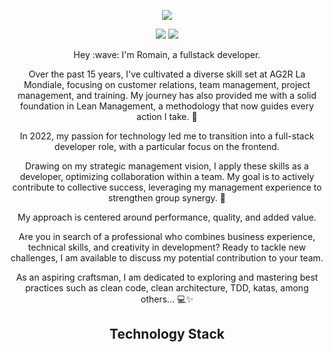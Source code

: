 <p align="center">

</p align="center">


<p align="center">
  <a href="https://www.romainconstant.fr">
    <img src="https://github.com/Romain-Constant/Romain-Constant/assets/112573027/b3ee8107-d93e-4552-839a-28c671ab4fd1" />
  </a>
</p>


<p align="center">
<img src="https://badges.pufler.dev/repos/Romain-Constant"/>
  <img src="https://badges.pufler.dev/commits/yearly/Romain-Constant" />
</p>

<p align="center">
Hey :wave: I'm Romain, a fullstack developer.
</p>
<p align="center"> 
Over the past 15 years, I've cultivated a diverse skill set at AG2R La Mondiale, focusing on customer relations, team management, project management, and training. My journey has also provided me with a solid foundation in Lean Management, a methodology that now guides every action I take. 🌱
</p>
<p align="center"> 
In 2022, my passion for technology led me to transition into a full-stack developer role, with a particular focus on the frontend.<br>
</p>
<p align="center"> 
Drawing on my strategic management vision, I apply these skills as a developer, optimizing collaboration within a team. My goal is to actively contribute to collective success, leveraging my management experience to strengthen group synergy. 🚀<br>
</p>
<p align="center"> 
My approach is centered around performance, quality, and added value.<br>
</p>
<p align="center"> 
Are you in search of a professional who combines business experience, technical skills, and creativity in development? Ready to tackle new challenges, I am available to discuss my potential contribution to your team.<br>
</p>
<p align="center"> 
As an aspiring craftsman, I am dedicated to exploring and mastering best practices such as clean code, clean architecture, TDD, katas, among others... 💻✨
</p>
 


<h2 align="center">Technology Stack</h2>

